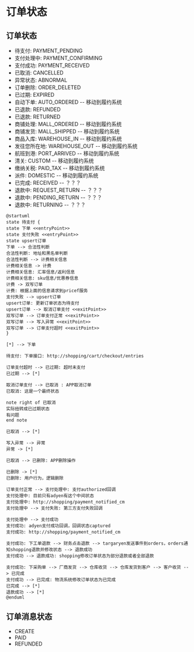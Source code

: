 # 订单状态

## 订单状态

- 待支付: PAYMENT_PENDING 
- 支付处理中: PAYMENT_CONFIRMING 
- 支付成功: PAYMENT_RECEIVED 
- 已取消: CANCELLED 
- 异常状态: ABNORMAL 
- 订单删除: ORDER_DELETED 
- 已过期: EXPIRED 
- 自动下单: AUTO_ORDERED -- 移动到履约系统
- 已退款: REFUNDED 
- 已退款: RETURNED 
- 商铺处理: MALL_ORDERED -- 移动到履约系统
- 商铺发货: MALL_SHIPPED -- 移动到履约系统
- 商品入库: WAREHOUSE_IN -- 移动到履约系统
- 发往您所在地: WAREHOUSE_OUT -- 移动到履约系统
- 航班到港: PORT_ARRIVED -- 移动到履约系统
- 清关: CUSTOM -- 移动到履约系统
- 缴纳关税: PAID_TAX -- 移动到履约系统
- 派件: DOMESTIC -- 移动到履约系统
- 已完成: RECEIVED -- ？？？
- 退款中: REQUEST_RETURN -- ？？？
- 退款中: PENDING_RETURN -- ？？？
- 退款中: RETURNING -- ？？？

```plantuml
@startuml
state 待支付 {
state 下单 <<entryPoint>>
state 支付失败 <<entryPoint>>
state upsert订单
下单 --> 合法性判断
合法性判断: 地址和黑名单判断
合法性判断 --> 计费相关信息
计费相关信息 -> 计费
计费相关信息: 汇率信息/返利信息
计费相关信息: sku信息/优惠券信息
计费 -> 双写订单
计费: 根据上面的信息请求到pricef服务
支付失败 --> upsert订单
upsert订单: 更新订单状态为待支付
upsert订单 --> 取消订单支付 <<exitPoint>>
双写订单 --> 订单支付正常 <<exitPoint>>
双写订单 --> 写入异常 <<exitPoint>>
双写订单 --> 订单支付超时 <<exitPoint>>
}

[*] --> 下单

待支付: 下单接口: http://shopping/cart/checkout/entries

订单支付超时 --> 已过期: 超时未支付
已过期 --> [*]

取消订单支付 --> 已取消 : APP取消订单
已取消: 这是一个最终状态

note right of 已取消 
实际扭转成已过期状态
有问题
end note

已取消 --> [*]

写入异常 --> 异常
异常 -> [*]

已取消 --> 已删除: APP删除操作

已删除 -> [*]
已删除: 用户行为，逻辑删除

订单支付正常 --> 支付处理中: 支付authorized回调
支付处理中: 目前只有adyen有这个中间状态
支付处理中: http://shopping/payment_notified_cm
支付处理中 --> 支付失败: 第三方支付失败回调

支付处理中 --> 支付成功
支付成功: adyen支付成功回调，回调状态captured
支付成功: http://shopping/payment_notified_cm

支付成功: 下工单退款 --> 财务点击退款 --> targaryen发送事件到orders，orders通知shopping退款并修改状态 --> 退款成功
支付成功 --> 退款成功: shopping修改订单状态为部分退款或者全部退款

支付成功: 下采购单 --> 厂商发货 --> 仓库收货 --> 仓库发货到客户 --> 客户收货 --> 已完成
支付成功 --> 已完成: 物流系统修改订单状态为已完成
已完成 --> [*]
退款成功 --> [*]
@enduml
```


## 订单消息状态

- CREATE
- PAID
- REFUNDED
		
